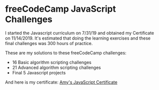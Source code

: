 # freeCodeCamp JavaScript Challenges

I started the Javascript curriculum on 7/31/19 and obtained my Certificate on 11/14/2019. It's estimated that doing the learning exercises and these final challenges was 300 hours of practice. 

These are my solutions to these freeCodeCamp challenges: 
- 16 Basic algorithm scripting challenges
- 21 Advanced algorithm scripting challenges
- Final 5 Javascript projects

And here is my certificate:
[Amy's JavaScript Certificate](https://www.freecodecamp.org/certification/amygurski/javascript-algorithms-and-data-structures)

